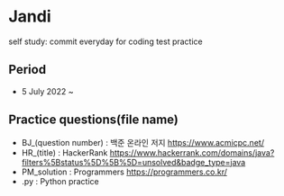 # Jandi
self study: commit everyday for coding test practice

## Period
- 5 July 2022 ~

## Practice questions(file name)
- BJ_(question number) : 백준 온라인 저지 https://www.acmicpc.net/
- HR_(title) : HackerRank https://www.hackerrank.com/domains/java?filters%5Bstatus%5D%5B%5D=unsolved&badge_type=java
- PM_solution : Programmers https://programmers.co.kr/
- .py : Python practice
